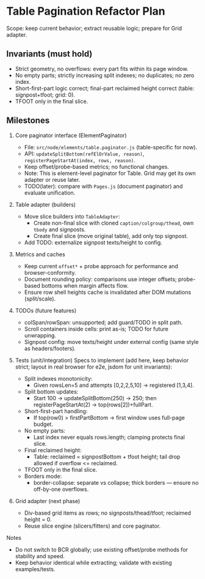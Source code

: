 # Table Pagination Refactor Plan

Scope: keep current behavior; extract reusable logic; prepare for Grid adapter.

## Invariants (must hold)
- Strict geometry, no overflows: every part fits within its page window.
- No empty parts; strictly increasing split indexes; no duplicates; no zero index.
- Short-first-part logic correct; final-part reclaimed height correct (table: signpost+tfoot; grid: 0).
- TFOOT only in the final slice.

## Milestones
1) Core paginator interface (ElementPaginator)
   - File: `src/node/elements/table.paginator.js` (table-specific for now).
   - API: `updateSplitBottom(refElOrValue, reason)`, `registerPageStartAt(index, rows, reason)`.
   - Keep offset/probe-based metrics; no functional changes.
   - Note: This is element-level paginator for Table. Grid may get its own adapter or reuse later.
   - TODO(later): compare with `Pages.js` (document paginator) and evaluate unification.

2) Table adapter (builders)
   - Move slice builders into `TableAdapter`:
     - Create non-final slice with cloned `caption/colgroup/thead`, own `tbody` and signposts.
     - Create final slice (move original table), add only top signpost.
   - Add TODO: externalize signpost texts/height to config.

3) Metrics and caches
   - Keep current `offset*` + probe approach for performance and browser-conformity.
   - Document rounding policy: comparisons use integer offsets; probe-based bottoms when margin affects flow.
   - Ensure row shell heights cache is invalidated after DOM mutations (split/scale).

4) TODOs (future features)
   - colSpan/rowSpan: unsupported; add guard/TODO in split path.
   - Scroll containers inside cells: print as-is; TODO for future unwrapping.
   - Signpost config: move texts/height under external config (same style as headers/footers).

5) Tests (unit/integration)
   Specs to implement (add here, keep behavior strict; layout in real browser for e2e, jsdom for unit invariants):
   - Split indexes monotonicity:
     - Given rowsLen=5 and attempts [0,2,2,5,10] → registered [1,3,4].
   - Split bottom updates:
     - Start 100 → updateSplitBottom(250) → 250; then registerPageStartAt(2) → top(rows[2])+fullPart.
   - Short-first-part handling:
     - If top(row0) > firstPartBottom → first window uses full-page budget.
   - No empty parts:
     - Last index never equals rows.length; clamping protects final slice.
   - Final reclaimed height:
     - Table: reclaimed = signpostBottom + tfoot height; tail drop allowed if overflow <= reclaimed.
   - TFOOT only in the final slice.
   - Borders mode:
     - border-collapse: separate vs collapse; thick borders — ensure no off-by-one overflows.

6) Grid adapter (next phase)
   - Div-based grid items as rows; no signposts/thead/tfoot; reclaimed height = 0.
   - Reuse slice engine (slicers/fitters) and core paginator.

Notes
- Do not switch to BCR globally; use existing offset/probe methods for stability and speed.
- Keep behavior identical while extracting; validate with existing examples/tests.
